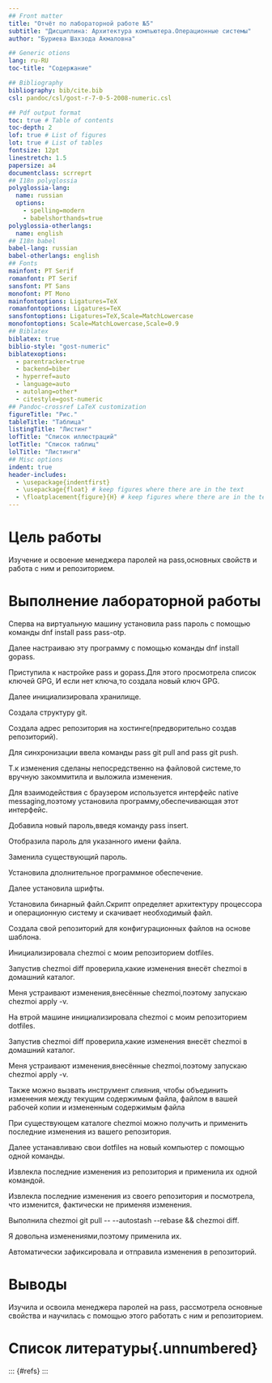 ```yaml
---
## Front matter
title: "Отчёт по лабораторной работе №5"
subtitle: "Дисциплина: Архитектура компьютера.Операционные системы"
author: "Буриева Шахзода Акмаловна"

## Generic otions
lang: ru-RU
toc-title: "Содержание"

## Bibliography
bibliography: bib/cite.bib
csl: pandoc/csl/gost-r-7-0-5-2008-numeric.csl

## Pdf output format
toc: true # Table of contents
toc-depth: 2
lof: true # List of figures
lot: true # List of tables
fontsize: 12pt
linestretch: 1.5
papersize: a4
documentclass: scrreprt
## I18n polyglossia
polyglossia-lang:
  name: russian
  options:
	- spelling=modern
	- babelshorthands=true
polyglossia-otherlangs:
  name: english
## I18n babel
babel-lang: russian
babel-otherlangs: english
## Fonts
mainfont: PT Serif
romanfont: PT Serif
sansfont: PT Sans
monofont: PT Mono
mainfontoptions: Ligatures=TeX
romanfontoptions: Ligatures=TeX
sansfontoptions: Ligatures=TeX,Scale=MatchLowercase
monofontoptions: Scale=MatchLowercase,Scale=0.9
## Biblatex
biblatex: true
biblio-style: "gost-numeric"
biblatexoptions:
  - parentracker=true
  - backend=biber
  - hyperref=auto
  - language=auto
  - autolang=other*
  - citestyle=gost-numeric
## Pandoc-crossref LaTeX customization
figureTitle: "Рис."
tableTitle: "Таблица"
listingTitle: "Листинг"
lofTitle: "Список иллюстраций"
lotTitle: "Список таблиц"
lolTitle: "Листинги"
## Misc options
indent: true
header-includes:
  - \usepackage{indentfirst}
  - \usepackage{float} # keep figures where there are in the text
  - \floatplacement{figure}{H} # keep figures where there are in the text
---
```


# Цель работы

Изучение и освоение менеджера паролей на pass,основных свойств и работа с ним и репозиторием.

# Выполнение лабораторной работы

Сперва на виртуальную машину установила pass пароль с помощью команды dnf install pass pass-otp.

Далее настраиваю эту программу с помощью команды dnf install gopass.

Приступила к настройке pass и gopass.Для этого просмотрела список ключей GPG, И если нет ключа,то создала новый ключ GPG. 

Далее инициализировала хранилище.

Создала структуру git.

Создала адрес репозитория на хостинге(предворительно создав репозиторий).

Для синхронизации ввела команды pass git pull and pass git push.

Т.к изменения сделаны непосредственно на файловой системе,то вручную закоммитила и выложила изменения.

Для взаимодействия с браузером используется интерфейс native messaging,поэтому установила программу,обеспечивающая этот интерфейс.

Добавила новый пароль,введя команду pass insert.

Отобразила пароль для указанного имени файла.

Заменила существующий пароль.

Установила дполнительное программное обеспечение.

Далее установила шрифты.

Установила бинарный файл.Скрипт определяет архитектуру процессора и операционную систему и скачивает необходимый файл.

Создала свой репозиторий для конфигурационных файлов на основе шаблона.

Инициализировала chezmoi с моим репозиторием dotfiles.

Запустив chezmoi diff проверила,какие изменения внесёт chezmoi в домашний каталог.

Меня устраивают изменения,внесённые chezmoi,поэтому запускаю chezmoi apply -v.

На втрой машине инициализировала chezmoi c моим репозиторием dotfiles. 

Запустив chezmoi diff проверила,какие изменения внесёт chezmoi в домашний каталог.

Меня устраивают изменения,внесённые chezmoi,поэтому запускаю chezmoi apply -v.

Также можно вызвать инструмент слияния, чтобы объединить изменения между текущим содержимым файла, файлом в вашей рабочей копии и измененным содержимым файла

При существующем каталоге chezmoi можно получить и применить последние изменения из вашего репозитория.

Далее устанавливаю свои dotfiles на новый компьютер с помощью одной команды.

Извлекла последние изменения из репозитория и применила их одной командой.

Извлекла последние изменения из своего репозитория и посмотрела, что изменится, фактически не применяя изменения.

Выполнила chezmoi git pull -- --autostash --rebase && chezmoi diff.

Я довольна изменениями,поэтому применила их.

Автоматически зафиксировала и отправила изменения в репозиторий.


# Выводы

Изучила и освоила менеджера паролей на pass, рассмотрела основные свойства и научилась с помощью этого работать с ним и репозиторием.


# Список литературы{.unnumbered}

::: {#refs}
:::

